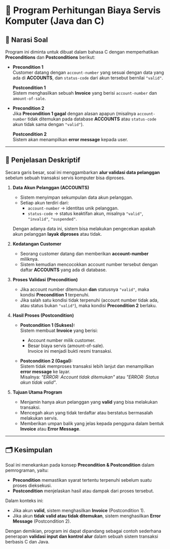 # 📌 Program Perhitungan Biaya Servis Komputer (Java dan C)

## 📝 Narasi Soal
Program ini diminta untuk dibuat dalam bahasa C dengan memperhatikan **Preconditions** dan **Postconditions** berikut:

- **Precondition 1**  
  Customer datang dengan `account-number` yang sesuai dengan data yang ada di **ACCOUNTS**, dan `status-code` dari akun tersebut bernilai `"valid"`.  

  **Postcondition 1**  
  Sistem menghasilkan sebuah **Invoice** yang berisi `account-number` dan `amount-of-sale`.

- **Precondition 2**  
  Jika **Precondition 1 gagal** dengan alasan apapun (misalnya `account-number` tidak ditemukan pada database **ACCOUNTS** atau `status-code` akun tidak sama dengan `"valid"`).  

  **Postcondition 2**  
  Sistem akan menampilkan **error message** kepada user.  

---

## 📖 Penjelasan Deskriptif

Secara garis besar, soal ini menggambarkan **alur validasi data pelanggan** sebelum sebuah transaksi servis komputer bisa diproses.  

1. **Data Akun Pelanggan (ACCOUNTS)**  
   - Sistem menyimpan sekumpulan data akun pelanggan.  
   - Setiap akun terdiri dari:
     - `account-number` → identitas unik pelanggan.
     - `status-code` → status keaktifan akun, misalnya `"valid"`, `"invalid"`, `"suspended"`.  

   Dengan adanya data ini, sistem bisa melakukan pengecekan apakah akun pelanggan **layak diproses** atau tidak.  

2. **Kedatangan Customer**  
   - Seorang customer datang dan memberikan **account-number** miliknya.  
   - Sistem kemudian mencocokkan account number tersebut dengan daftar **ACCOUNTS** yang ada di database.  

3. **Proses Validasi (Precondition)**  
   - Jika account number ditemukan **dan** statusnya `"valid"`, maka kondisi **Precondition 1** terpenuhi.  
   - Jika salah satu kondisi tidak terpenuhi (account number tidak ada, atau status bukan `"valid"`), maka kondisi **Precondition 2** berlaku.  

4. **Hasil Proses (Postcondition)**  
   - **Postcondition 1 (Sukses):**  
     Sistem membuat **Invoice** yang berisi:
     - Account number milik customer.
     - Besar biaya servis (amount-of-sale).  
     Invoice ini menjadi bukti resmi transaksi.  

   - **Postcondition 2 (Gagal):**  
     Sistem tidak memproses transaksi lebih lanjut dan menampilkan **error message** ke layar.  
     Misalnya: *"ERROR: Account tidak ditemukan"* atau *"ERROR: Status akun tidak valid"*.  

5. **Tujuan Utama Program**  
   - Menjamin hanya akun pelanggan yang **valid** yang bisa melakukan transaksi.  
   - Mencegah akun yang tidak terdaftar atau berstatus bermasalah melakukan servis.  
   - Memberikan umpan balik yang jelas kepada pengguna dalam bentuk **Invoice** atau **Error Message**.  

---

## 🗂️ Kesimpulan
Soal ini menekankan pada konsep **Precondition & Postcondition** dalam pemrograman, yaitu:

- **Precondition** memastikan syarat tertentu terpenuhi sebelum suatu proses dieksekusi.  
- **Postcondition** menjelaskan hasil atau dampak dari proses tersebut.  

Dalam konteks ini:
- Jika akun **valid**, sistem menghasilkan **Invoice** (Postcondition 1).  
- Jika akun **tidak valid atau tidak ditemukan**, sistem menghasilkan **Error Message** (Postcondition 2).  

Dengan demikian, program ini dapat dipandang sebagai contoh sederhana penerapan **validasi input dan kontrol alur** dalam sebuah sistem transaksi berbasis C dan Java.  
